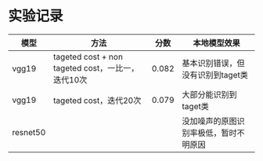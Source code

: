 # 实验记录

| 模型     | 方法                                              | 分数  | 本地模型效果                           |
| -------- | ------------------------------------------------- | ----- | -------------------------------------- |
| vgg19    | tageted cost + non tageted cost，一比一，迭代10次 | 0.082 | 基本识别错误，但没有识别到taget类      |
| vgg19    | tageted cost，迭代20次                            | 0.079 | 大部分能识别到taget类                  |
| resnet50 |                                                   |       | 没加噪声的原图识别率极低，暂时不明原因 |

